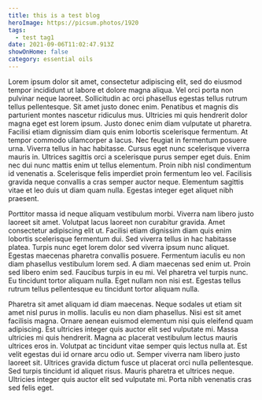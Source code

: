 ```yaml
---
title: this is a test blog
heroImage: https://picsum.photos/1920
tags:
  - test tag1
date: 2021-09-06T11:02:47.913Z
showOnHome: false
category: essential oils
---
```

<!--StartFragment-->

Lorem ipsum dolor sit amet, consectetur adipiscing elit, sed do eiusmod tempor incididunt ut labore et dolore magna aliqua. Vel orci porta non pulvinar neque laoreet. Sollicitudin ac orci phasellus egestas tellus rutrum tellus pellentesque. Sit amet justo donec enim. Penatibus et magnis dis parturient montes nascetur ridiculus mus. Ultricies mi quis hendrerit dolor magna eget est lorem ipsum. Justo donec enim diam vulputate ut pharetra. Facilisi etiam dignissim diam quis enim lobortis scelerisque fermentum. At tempor commodo ullamcorper a lacus. Nec feugiat in fermentum posuere urna. Viverra tellus in hac habitasse. Cursus eget nunc scelerisque viverra mauris in. Ultrices sagittis orci a scelerisque purus semper eget duis. Enim nec dui nunc mattis enim ut tellus elementum. Proin nibh nisl condimentum id venenatis a. Scelerisque felis imperdiet proin fermentum leo vel. Facilisis gravida neque convallis a cras semper auctor neque. Elementum sagittis vitae et leo duis ut diam quam nulla. Egestas integer eget aliquet nibh praesent.

Porttitor massa id neque aliquam vestibulum morbi. Viverra nam libero justo laoreet sit amet. Volutpat lacus laoreet non curabitur gravida. Amet consectetur adipiscing elit ut. Facilisi etiam dignissim diam quis enim lobortis scelerisque fermentum dui. Sed viverra tellus in hac habitasse platea. Turpis nunc eget lorem dolor sed viverra ipsum nunc aliquet. Egestas maecenas pharetra convallis posuere. Fermentum iaculis eu non diam phasellus vestibulum lorem sed. A diam maecenas sed enim ut. Proin sed libero enim sed. Faucibus turpis in eu mi. Vel pharetra vel turpis nunc. Eu tincidunt tortor aliquam nulla. Eget nullam non nisi est. Egestas tellus rutrum tellus pellentesque eu tincidunt tortor aliquam nulla.

Pharetra sit amet aliquam id diam maecenas. Neque sodales ut etiam sit amet nisl purus in mollis. Iaculis eu non diam phasellus. Nisi est sit amet facilisis magna. Ornare aenean euismod elementum nisi quis eleifend quam adipiscing. Est ultricies integer quis auctor elit sed vulputate mi. Massa ultricies mi quis hendrerit. Magna ac placerat vestibulum lectus mauris ultrices eros in. Volutpat ac tincidunt vitae semper quis lectus nulla at. Est velit egestas dui id ornare arcu odio ut. Semper viverra nam libero justo laoreet sit. Ultrices gravida dictum fusce ut placerat orci nulla pellentesque. Sed turpis tincidunt id aliquet risus. Mauris pharetra et ultrices neque. Ultricies integer quis auctor elit sed vulputate mi. Porta nibh venenatis cras sed felis eget.

<!--EndFragment-->